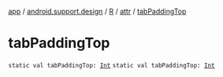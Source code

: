 [app](../../../index.md) / [android.support.design](../../index.md) / [R](../index.md) / [attr](index.md) / [tabPaddingTop](./tab-padding-top.md)

# tabPaddingTop

`static val tabPaddingTop: `[`Int`](https://kotlinlang.org/api/latest/jvm/stdlib/kotlin/-int/index.html)
`static val tabPaddingTop: `[`Int`](https://kotlinlang.org/api/latest/jvm/stdlib/kotlin/-int/index.html)